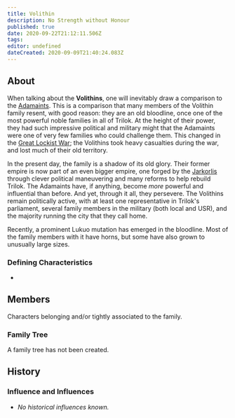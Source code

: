 ```yaml
---
title: Volithin
description: No Strength without Honour
published: true
date: 2020-09-22T21:12:11.506Z
tags: 
editor: undefined
dateCreated: 2020-09-09T21:40:24.083Z
---
```


## About

When talking about the **Volithins**, one will inevitably draw a comparison to the [Adamaints](/genealogy/adamaint "wikilink"). This is a comparison that many members of the Volithin family resent, with good reason: they are an old bloodline, once one of the most powerful noble families in all of Trilok. At the height of their power, they had such impressive political and military might that the Adamaints were one of very few families who could challenge them. This changed in the [Great Lockist War](/history/great-lockist-War "wikilink"); the Volithins took heavy casualties during the war, and lost much of their old territory.

In the present day, the family is a shadow of its old glory. Their former empire is now part of an even bigger empire, one forged by the [Jarkorlis](/genealogy/jarkorli "wikilink") through clever political maneuvering and many reforms to help rebuild Trilok. The Adamaints have, if anything, become *more* powerful and influential than before. And yet, through it all, they persevere. The Volithins remain politically active, with at least one representative in Trilok's parliament, several family members in the military (both local and USR), and the majority running the city that they call home.

Recently, a prominent Lukuo mutation has emerged in the bloodline. Most of the family members with it have horns, but some have also grown to unusually large sizes.

### Defining Characteristics

-

## Members

Characters belonging and/or tightly associated to the family.

### Family Tree

A family tree has not been created.

## History

### Influence and Influences

- *No historical influences known.*